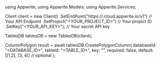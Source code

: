 using Appwrite;
using Appwrite.Models;
using Appwrite.Services;

Client client = new Client()
    .SetEndPoint("https://<REGION>.cloud.appwrite.io/v1") // Your API Endpoint
    .SetProject("<YOUR_PROJECT_ID>") // Your project ID
    .SetKey("<YOUR_API_KEY>"); // Your secret API key

TablesDB tablesDB = new TablesDB(client);

ColumnPolygon result = await tablesDB.CreatePolygonColumn(
    databaseId: "<DATABASE_ID>",
    tableId: "<TABLE_ID>",
    key: "",
    required: false,
    default: [[1,2], [3, 4]] // optional
);